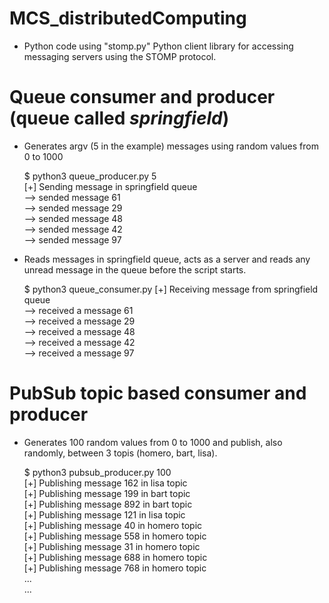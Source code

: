 # MCS_distributedComputing

* Python code using "stomp.py" Python client library for accessing messaging servers using the STOMP protocol.



Queue consumer and producer (queue called *springfield*)
=======

* Generates argv (5 in the example) messages using random values from 0 to 1000

	$ python3 queue_producer.py 5  
        [+] Sending message in springfield queue  
                --> sended message 61  
                --> sended message 29  
                --> sended message 48  
                --> sended message 42  
                --> sended message 97  
                  
                  
* Reads messages in springfield queue, acts as a server and reads any unread message in the queue before the script starts.

	$ python3 queue_consumer.py 
        [+] Receiving message from springfield queue  
                --> received a message 61  
                --> received a message 29  
                --> received a message 48  
                --> received a message 42  
                --> received a message 97  
                         
                
PubSub topic based consumer and producer
=======

* Generates 100 random values from 0 to 1000 and publish, also randomly, between 3 topis (homero, bart, lisa).

	$ python3 pubsub_producer.py 100  
         [+] Publishing message 162 in lisa topic  
         [+] Publishing message 199 in bart topic  
         [+] Publishing message 892 in bart topic  
         [+] Publishing message 121 in lisa topic  
         [+] Publishing message 40 in homero topic  
         [+] Publishing message 558 in homero topic  
         [+] Publishing message 31 in homero topic  
         [+] Publishing message 688 in homero topic  
         [+] Publishing message 768 in homero topic  
         ...  
         ...  


